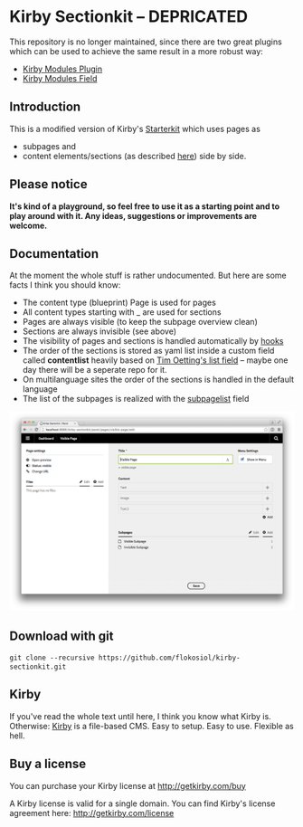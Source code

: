 # Kirby Sectionkit – DEPRICATED

This repository is no longer maintained, since there are two great plugins which can be used to achieve the same result in a more robust way:

+ [Kirby Modules Plugin](https://github.com/getkirby-plugins/modules-plugin)
+ [Kirby Modules Field](https://github.com/lukaskleinschmidt/kirby-field-modules)

## Introduction

This is a modified version of Kirby's [Starterkit](https://github.com/getkirby/starterkit) which uses pages as 

+ subpages and 
+ content elements/sections (as described [here](http://getkirby.com/docs/solutions/one-pager)) side by side.

## Please notice

**It's kind of a playground, so feel free to use it as a starting point and to play around with it. Any ideas, suggestions or improvements are welcome.**


## Documentation 

At the moment the whole stuff is rather undocumented. But here are some facts I think you should know:

+ The content type (blueprint) Page is used for pages
+ All content types starting with _ are used for sections
+ Pages are always visible (to keep the subpage overview clean)
+ Sections are always invisible (see above)
+ The visibility of pages and sections is handled automatically by [hooks](http://getkirby.com/docs/panel/developers/hooks)
+ The order of the sections is stored as yaml list inside a custom field called **contentlist** heavily based on [Tim Oetting's list field](https://github.com/TimOetting/kirby-list-field) – maybe one day there will be a seperate repo for it.
+ On multilanguage sites the order of the sections is handled in the default language
+ The list of the subpages is realized with the [subpagelist](https://github.com/flokosiol/kirby-subpagelist/) field

![image](screenshot.png)


## Download with git

    git clone --recursive https://github.com/flokosiol/kirby-sectionkit.git


## Kirby

If you've read the whole text until here, I think you know what Kirby is. Otherwise: [Kirby](http://getkirby.com) is a file-based CMS.
Easy to setup. Easy to use. Flexible as hell.


## Buy a license

You can purchase your Kirby license at
<http://getkirby.com/buy>

A Kirby license is valid for a single domain. You can find
Kirby's license agreement here: <http://getkirby.com/license>
